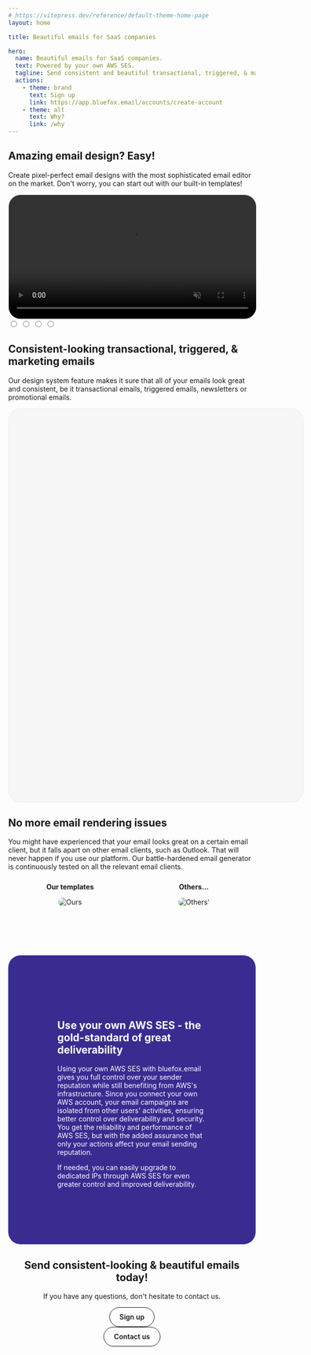 ```yaml
---
# https://vitepress.dev/reference/default-theme-home-page
layout: home

title: Beautiful emails for SaaS companies

hero:
  name: Beautiful emails for SaaS companies.
  text: Powered by your own AWS SES.
  tagline: Send consistent and beautiful transactional, triggered, & marketing emails that your customers will love.
  actions:
    - theme: brand
      text: Sign up
      link: https://app.bluefox.email/accounts/create-account
    - theme: alt
      text: Why?
      link: /why
---
```

<script setup>
import { ref, onMounted, onBeforeUnmount } from 'vue';

const selectedEmailType = ref('0');
let intervalId

onMounted(() => {
  setInterval(() => {
    let actSelVal = parseInt(selectedEmailType.value)
    actSelVal += 1
    actSelVal %= 4
    selectedEmailType.value = actSelVal
  }, 3000)
})

onBeforeUnmount(() => {
  clearInterval(intervalId);
})

</script>
<style>
  .VPHero {
    background: linear-gradient(278deg, hsl(247.72, 53.44%, 90%) 10%, hsl(196.99, 86.56%, 90%) 90%);
  }

  html.dark .VPHero {
    background: linear-gradient(278deg, hsl(247.72, 53.44%, 10%) 10%, hsl(196.99, 86.56%, 10%) 90%);
  }
  .VPHome {
    margin-bottom: 0 !important;
  }
  .vp-doc {
    overflow: hidden;
  }

  .vp-doc h2 {
    border-top: 0 !important;
    margin: 100px 0 10px 0 !important;

    font-size: 32px !important;
    line-height: 32px !important;
  }

  .VPHero .main {
    width: 100% !important;
    max-width: unset !important;
    text-align: center;
    display: block !important;
    padding: 0 !important;
  }
  .VPHero .main .name {
    width: 100% !important;
    max-width: unset !important;
  }

  .VPHero .main .text {
    width: 100% !important;
    max-width: unset !important;
    font-size: 26px;
    line-height: 32px;
  }
  .VPHero .main .tagline {
    width: 100% !important;
    max-width: unset !important;
  }

  .VPHero .main .actions {
    width: 100% !important;
    max-width: unset !important;
    justify-content: center !important;
  }
  html.dark .VPHero .name .clip {
    background: -webkit-linear-gradient(
      120deg,
      #8a7ed8 5%,
      #13B0EE
    );
    background-clip: text;
  }

  .vp-doc .actions {
    display: flex;
    width: 100% !important;
    max-width: unset !important;
    justify-content: center !important;
  }

  .vp-doc .action {
    padding: 6px;
  }

  .VPHero .main .image {
    width: 100% !important;
    max-width: 100% !important;
    display: block !important;
  }

  .VPButton {
    display: inline-block;
    border: 1px solid transparent;
    text-align: center;
    font-weight: 600;
    white-space: nowrap;
    transition: color 0.25s, border-color 0.25s, background-color 0.25s !important;
    text-decoration: none !important;
  }

  .VPButton.medium {
      border-radius: 20px;
      padding: 0 20px;
      line-height: 38px;
      font-size: 14px;
  }

  .VPButton.brand {
      border-color: var(--vp-button-brand-border);
      color: var(--vp-button-brand-text);
      background-color: var(--vp-button-brand-bg);
  }

  .VPButton.brand:hover {
    color: var(--vp-button-brand-text);
    background-color: var(--vp-button-brand-hover-bg);
  }

  .VPButton.alt {
    border-color: var(--vp-button-alt-border);
    color: var(--vp-button-alt-text);
    background-color: var(--vp-button-alt-bg);
  }

  .VPButton.alt:hover {
    border-color: var(--vp-button-alt-border);
    color: var(--vp-button-alt-text);
    background-color: var(--vp-button-alt-hover-bg);
  }


  .VPFeatures .title {
    font-size: 20px !important;
  }
  .VPFeatures .details {
    font-size: 16px !important;
  }

  .VPImage {
    max-width: 100% !important;
    max-height: 100% !important;
  }

  .VPHome .vp-doc {
    margin-top: -90px !important;
  }

  #email-editor video {
    border: 1px solid #eeeeee;
    border-radius: 25px;
  }

  .vp-doc input {
    display: none;
  }

  #design-system label {
    cursor: pointer;
    position: relative;
  }

  .image-container {
    position: relative;
    width: 600px; /* Adjust as necessary */
    max-width: 80vw;
    height: 800px;
    max-height: 120vw;
    overflow: hidden;
    background: #f6f6f6;
    border: 1px solid #eeeeee;
    border-radius: 25px;
    margin: auto;
  }

  .image-container img {
    position: absolute;
    top: 0;
    left: 100%;
    width: 100%;
    opacity: 0;
    transition: all 0.5s ease;
  }

  /* Default state: show Image 1 */
  #image1:checked ~ .image-container .img1 {
    opacity: 1;
    transform: translateX(-100%);
  }

  /* Show Image 2 when radio button 2 is checked */
  #image2:checked ~ .image-container .img2 {
    opacity: 1;
    transform: translateX(-100%);
  }

  /* Show Image 3 when radio button 3 is checked */
  #image3:checked ~ .image-container .img3 {
    opacity: 1;
    transform: translateX(-100%);
  }

  #image4:checked ~ .image-container .img4 {
    opacity: 1;
    transform: translateX(-100%);
  }

  /* Animation for slide-in effect */
  .image-container img {
    transition: opacity 0.5s ease, transform 0.5s ease;
  }

  #design-system label::after {
    content: "";
    position: absolute;
    left: 0;
    bottom: 0;
    width: 0;
    height: 3px;
    background: linear-gradient(90deg, hsl(196.99, 86.56%, 50.39%) 10%, hsl(247.72, 53.44%, 37.06%) 90%);
    transition: width 0.3s ease; /* Add animation to the underline */
  }

  /* When the corresponding radio button is checked, extend the underline */
  #image1:checked ~ p #image1-label::after {
    width: 100%;
  }

  #image2:checked ~ p #image2-label::after {
    width: 100%;
  }

  #image3:checked ~ p #image3-label::after {
    width: 100%;
  }

  #image4:checked ~ p #image4-label::after {
    width: 100%;
  }

  #second-cta {
    text-align: center;
    padding-bottom: 100px;
  }

  #no-rendering-issues .img-container {
    display: flex;
    justify-content: space-between;
    align-items: top;
  }

  #no-rendering-issues .img-box {
    text-align: center;
    flex: 1;
    margin: 0 10px;
  }

  #no-rendering-issues .img-box img {
    max-width: 100%;
    height: auto;
    border-radius: 25px;
  }

  #no-rendering-issues .img-label {
    margin-top: 10px;
    font-weight: bold;
  }

  #great-deliverability {
    background: #392C91;
    color: white;
    padding: 100px;
    margin-top: 100px;
    border-radius: 25px;
  }

  .vp-doc #great-deliverability h2 {
    margin: 0 0 10px 0 !important;
    padding-top: 0 !important;
  }



  @media (max-width: 599px) {
    .VPHero .main {
      padding: 0;
    }

    #no-rendering-issues .img-container {
      flex-direction: column;
    }
  }
</style>

<section id="email-editor">
  <h2>Amazing email design? Easy!</h2>
  <p>Create pixel-perfect email designs with the most sophisticated email editor on the market. Don't worry, you can start out with our built-in templates!</p>
  <video width="100%" autoplay muted loop>
    <source src="/assets/bluefox-email-editor-intro.mp4" type="video/mp4">
    Your browser does not support the video tag.
  </video>
</section>

<section id="design-system">
  <input type="radio" name="image" id="image1" v-model="selectedEmailType" value="0">
  <input type="radio" name="image" id="image2" v-model="selectedEmailType" value="1">
  <input type="radio" name="image" id="image3" v-model="selectedEmailType" value="2">
  <input type="radio" name="image" id="image4" v-model="selectedEmailType" value="3">
  
  <h2>Consistent-looking transactional, triggered, & marketing emails</h2>
  <p>Our design system feature makes it sure that all of your emails look great and consistent, be it <label id="image1-label" for="image1">transactional emails</label>, <label id="image2-label" for="image2">triggered emails</label>, <label id="image3-label" for="image3">newsletters</label> or <label id="image4-label" for="image4">promotional emails</label>.</p>

  <div class="image-container">
    <img src="/assets/consistent-emails-01.png" alt="Image 1" class="image img1">
    <img src="/assets/consistent-emails-02.png" alt="Image 2" class="image img2">
    <img src="/assets/consistent-emails-03.png" alt="Image 3" class="image img3">
    <img src="/assets/consistent-emails-04.png" alt="Image 4" class="image img4">
  </div>
</section>

<section id="no-rendering-issues">
  <h2>No more email rendering issues</h2>
  <p>You might have experienced that your email looks great on a certain email client, but it falls apart on other email clients, such as Outlook. That will never happen if you use our platform. Our battle-hardened email generator is continuously tested on all the relevant email clients.</p>
  
  <div class="img-container">
    <div class="img-box">
      <p class="img-label">Our templates</p>
      <img src="/assets/template-rendering-we.png" alt="Ours">
    </div>
    <div class="img-box">
      <p class="img-label">Others...</p>
      <img src="/assets/template-rendering-others.png" alt="Others'">
    </div>
  </div>
</section>

<section id="great-deliverability">
  <h2>Use your own AWS SES - the gold-standard of great deliverability</h2>
  <p>Using your own AWS SES with bluefox.email gives you full control over your sender reputation while still benefiting from AWS's infrastructure. Since you connect your own AWS account, your email campaigns are isolated from other users' activities, ensuring better control over deliverability and security. You get the reliability and performance of AWS SES, but with the added assurance that only your actions affect your email sending reputation.</p>
  <p>If needed, you can easily upgrade to dedicated IPs through AWS SES for even greater control and improved deliverability.</p>
</section>

<!--
<section id="email-analytics">
  <h2>Detailed analytics</h2>
</section>
<hr class="value-prop-divider type1"/>
<section id="easy-integration">
  <h2>Easy integration</h2>
  <p>It is really funcking easy!</p>
</section>
<hr class="value-prop-divider type2"/>
-->
<section id="second-cta">
  <h2>Send consistent-looking & beautiful emails today!</h2>
  <p>If you have any questions, don't hesitate to contact us.</p>
  <div class="actions">
    <div class="action">
      <a class="VPButton brand medium" target="_blank" href="https://app.bluefox.email/accounts/create-account">Sign up</a>
    </div>
    <div class="action">
      <a class="VPButton alt medium" target="_blank" href="mailto:hello@bluefox.email">Contact us</a>
    </div>
  </div>
</section>



